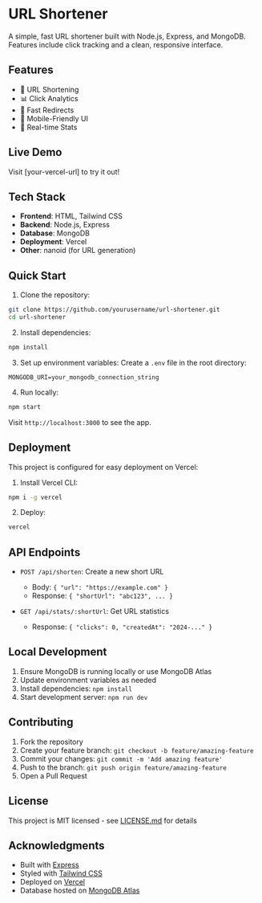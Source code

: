 # URL Shortener

A simple, fast URL shortener built with Node.js, Express, and MongoDB. Features include click tracking and a clean, responsive interface.

## Features

- 🔗 URL Shortening
- 📊 Click Analytics
- 🚀 Fast Redirects
- 📱 Mobile-Friendly UI
- 🔄 Real-time Stats

## Live Demo

Visit [your-vercel-url] to try it out!

## Tech Stack

- **Frontend**: HTML, Tailwind CSS
- **Backend**: Node.js, Express
- **Database**: MongoDB
- **Deployment**: Vercel
- **Other**: nanoid (for URL generation)

## Quick Start

1. Clone the repository:
```bash
git clone https://github.com/yourusername/url-shortener.git
cd url-shortener
```

2. Install dependencies:
```bash
npm install
```

3. Set up environment variables:
Create a `.env` file in the root directory:
```env
MONGODB_URI=your_mongodb_connection_string
```

4. Run locally:
```bash
npm start
```

Visit `http://localhost:3000` to see the app.

## Deployment

This project is configured for easy deployment on Vercel:

1. Install Vercel CLI:
```bash
npm i -g vercel
```

2. Deploy:
```bash
vercel
```

## API Endpoints

- `POST /api/shorten`: Create a new short URL
  - Body: `{ "url": "https://example.com" }`
  - Response: `{ "shortUrl": "abc123", ... }`

- `GET /api/stats/:shortUrl`: Get URL statistics
  - Response: `{ "clicks": 0, "createdAt": "2024-..." }`

## Local Development

1. Ensure MongoDB is running locally or use MongoDB Atlas
2. Update environment variables as needed
3. Install dependencies: `npm install`
4. Start development server: `npm run dev`

## Contributing

1. Fork the repository
2. Create your feature branch: `git checkout -b feature/amazing-feature`
3. Commit your changes: `git commit -m 'Add amazing feature'`
4. Push to the branch: `git push origin feature/amazing-feature`
5. Open a Pull Request

## License

This project is MIT licensed - see [LICENSE.md](LICENSE.md) for details

## Acknowledgments

- Built with [Express](https://expressjs.com/)
- Styled with [Tailwind CSS](https://tailwindcss.com/)
- Deployed on [Vercel](https://vercel.com/)
- Database hosted on [MongoDB Atlas](https://www.mongodb.com/atlas)
